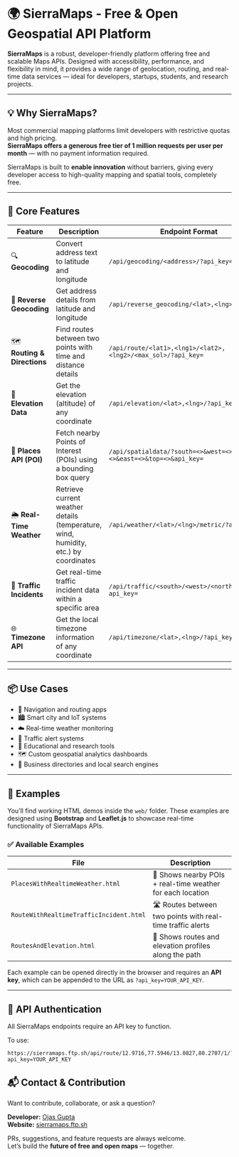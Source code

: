 # 🌍 SierraMaps - Free & Open Geospatial API Platform

**SierraMaps** is a robust, developer-friendly platform offering free and scalable Maps APIs. Designed with accessibility, performance, and flexibility in mind, it provides a wide range of geolocation, routing, and real-time data services — ideal for developers, startups, students, and research projects.

---

## 💡 Why SierraMaps?

Most commercial mapping platforms limit developers with restrictive quotas and high pricing.  
**SierraMaps offers a generous free tier of 1 million requests per user per month** — with no payment information required.

SierraMaps is built to **enable innovation** without barriers, giving every developer access to high-quality mapping and spatial tools, completely free.

---

## 🚀 Core Features

| Feature                     | Description                                                                              | Endpoint Format                                                                                      |
|----------------------------|------------------------------------------------------------------------------------------|-------------------------------------------------------------------------------------------------------|
| 🔍 **Geocoding**            | Convert address text to latitude and longitude                                           | `/api/geocoding/<address>/?api_key=`                                                                 |
| 📍 **Reverse Geocoding**    | Get address details from latitude and longitude                                          | `/api/reverse_geocoding/<lat>,<lng>/?api_key=`                                                       |
| 🗺️ **Routing & Directions** | Find routes between two points with time and distance details                            | `/api/route/<lat1>,<lng1>/<lat2>,<lng2>/<max_sol>/?api_key=`                                        |
| 📏 **Elevation Data**       | Get the elevation (altitude) of any coordinate                                           | `/api/elevation/<lat>,<lng>/?api_key=`                                                               |
| 🧭 **Places API (POI)**     | Fetch nearby Points of Interest (POIs) using a bounding box query                        | `/api/spatialdata/?south=<>&west=<>&north=<>&east=<>&top=<>&api_key=`                               |
| 🌦️ **Real-Time Weather**    | Retrieve current weather details (temperature, wind, humidity, etc.) by coordinates     | `/api/weather/<lat>/<lng>/metric/?api_key=`                                                          |
| 🚧 **Traffic Incidents**    | Get real-time traffic incident data within a specific area                              | `/api/traffic/<south>/<west>/<north>/<east>/?api_key=`                                               |
| 🌐 **Timezone API**         | Get the local timezone information of any coordinate                                    | `/api/timezone/<lat>,<lng>/?api_key=`                                                                |

---

## 📦 Use Cases

- 🧭 Navigation and routing apps
- 🏙️ Smart city and IoT systems
- ☁️ Real-time weather monitoring
- 🚦 Traffic alert systems
- 🧠 Educational and research tools
- 🗺️ Custom geospatial analytics dashboards
- 💼 Business directories and local search engines

---

## 📁 Examples

You’ll find working HTML demos inside the `web/` folder. These examples are designed using **Bootstrap** and **Leaflet.js** to showcase real-time functionality of SierraMaps APIs.

### ✅ Available Examples

| File                                  | Description                                                 |
|--------------------------------------|-------------------------------------------------------------|
| `PlacesWithRealtimeWeather.html`     | 📌 Shows nearby POIs + real-time weather for each location  |
| `RouteWithRealtimeTrafficIncident.html` | 🛣️ Routes between two points with real-time traffic alerts |
| `RoutesAndElevation.html`            | 📐 Shows routes and elevation profiles along the path       |

Each example can be opened directly in the browser and requires an **API key**, which can be appended to the URL as `?api_key=YOUR_API_KEY`.

---

## 📜 API Authentication

All SierraMaps endpoints require an API key to function.

To use:
```
https://sierramaps.ftp.sh/api/route/12.9716,77.5946/13.0827,80.2707/1/?api_key=YOUR_API_KEY
```

## 📬 Contact & Contribution

Want to contribute, collaborate, or ask a question?

**Developer:** [Ojas Gupta](mailto:sierramapsdev@gmail.com)  
**Website:** [sierramaps.ftp.sh](https://sierramaps.ftp.sh)

PRs, suggestions, and feature requests are always welcome.  
Let’s build the **future of free and open maps** — together.
